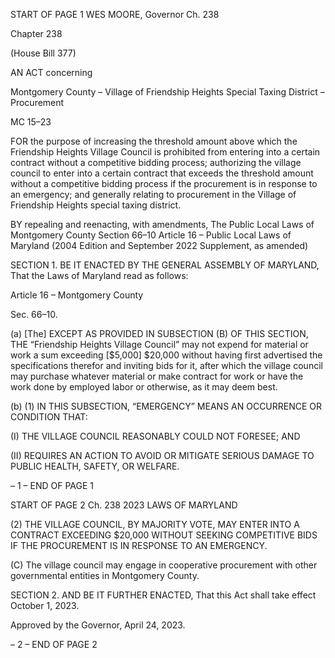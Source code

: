 START OF PAGE 1
WES MOORE, Governor Ch. 238

Chapter 238

(House Bill 377)

AN ACT concerning

Montgomery County – Village of Friendship Heights Special Taxing District
– Procurement

MC 15–23

FOR the purpose of increasing the threshold amount above which the Friendship Heights
Village Council is prohibited from entering into a certain contract without a
competitive bidding process; authorizing the village council to enter into a certain
contract that exceeds the threshold amount without a competitive bidding process if
the procurement is in response to an emergency; and generally relating to
procurement in the Village of Friendship Heights special taxing district.

BY repealing and reenacting, with amendments,
The Public Local Laws of Montgomery County
Section 66–10
Article 16 – Public Local Laws of Maryland
(2004 Edition and September 2022 Supplement, as amended)

SECTION 1. BE IT ENACTED BY THE GENERAL ASSEMBLY OF MARYLAND,
That the Laws of Maryland read as follows:

Article 16 – Montgomery County

Sec. 66–10.

(a) [The] EXCEPT AS PROVIDED IN SUBSECTION (B) OF THIS SECTION, THE
“Friendship Heights Village Council” may not expend for material or work a sum exceeding
[$5,000] $20,000 without having first advertised the specifications therefor and inviting
bids for it, after which the village council may purchase whatever material or make contract
for work or have the work done by employed labor or otherwise, as it may deem best.

(b) (1) IN THIS SUBSECTION, “EMERGENCY” MEANS AN OCCURRENCE OR
CONDITION THAT:

(I) THE VILLAGE COUNCIL REASONABLY COULD NOT FORESEE;
AND

(II) REQUIRES AN ACTION TO AVOID OR MITIGATE SERIOUS
DAMAGE TO PUBLIC HEALTH, SAFETY, OR WELFARE.

– 1 –
END OF PAGE 1

START OF PAGE 2
Ch. 238 2023 LAWS OF MARYLAND

(2) THE VILLAGE COUNCIL, BY MAJORITY VOTE, MAY ENTER INTO A
CONTRACT EXCEEDING $20,000 WITHOUT SEEKING COMPETITIVE BIDS IF THE
PROCUREMENT IS IN RESPONSE TO AN EMERGENCY.

(C) The village council may engage in cooperative procurement with other
governmental entities in Montgomery County.

SECTION 2. AND BE IT FURTHER ENACTED, That this Act shall take effect
October 1, 2023.

Approved by the Governor, April 24, 2023.

– 2 –
END OF PAGE 2